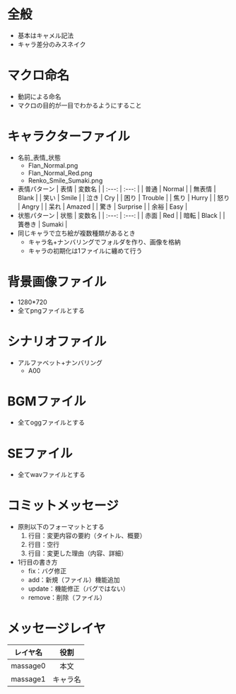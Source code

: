 # 全般
- 基本はキャメル記法
- キャラ差分のみスネイク

# マクロ命名
- 動詞による命名
- マクロの目的が一目でわかるようにすること

# キャラクターファイル
- 名前_表情_状態
    - Flan_Normal.png
    - Flan_Normal_Red.png
    - Renko_Smile_Sumaki.png
- 表情パターン
    | 表情 | 変数名 |
    | :---: | :---: |
    | 普通 | Normal | 
    | 無表情 | Blank | 
    | 笑い | Smile | 
    | 泣き | Cry | 
    | 困り | Trouble | 
    | 焦り | Hurry | 
    | 怒り | Angry | 
    | 呆れ | Amazed | 
    | 驚き | Surprise | 
    | 余裕 | Easy | 
- 状態パターン
    | 状態 | 変数名 |
    | :---: | :---: |
    | 赤面 | Red | 
    | 暗転 | Black | 
    | 簀巻き | Sumaki | 
- 同じキャラで立ち絵が複数種類があるとき
    - キャラ名+ナンバリングでフォルダを作り、画像を格納
    - キャラの初期化は1ファイルに纏めて行う

# 背景画像ファイル
- 1280*720
- 全てpngファイルとする

# シナリオファイル
- アルファベット+ナンバリング
    - A00

# BGMファイル
- 全てoggファイルとする

# SEファイル
- 全てwavファイルとする

# コミットメッセージ
- 原則以下のフォーマットとする
    1. 行目：変更内容の要約（タイトル、概要）
    2. 行目：空行
    3. 行目：変更した理由（内容、詳細）
- 1行目の書き方
    - fix：バグ修正
    - add：新規（ファイル）機能追加
    - update：機能修正（バグではない）
    - remove：削除（ファイル）

# メッセージレイヤ
| レイヤ名 | 役割 |
| :---: | :---: |
| massage0 | 本文 | 
| massage1 | キャラ名 | 